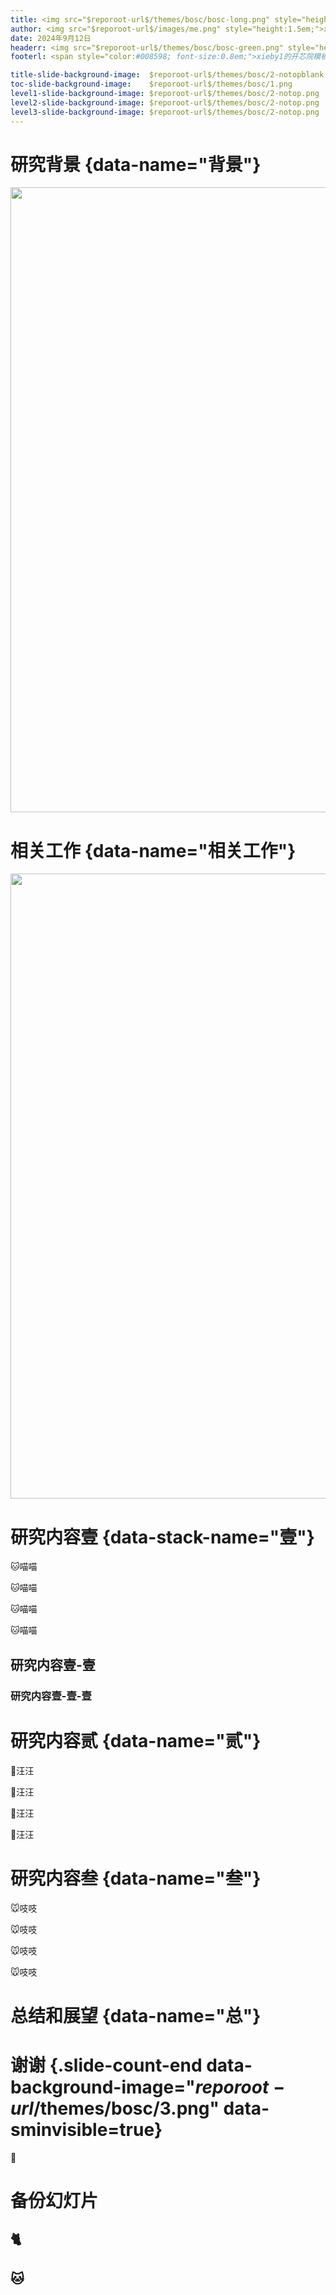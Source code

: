 ```yaml
---
title: <img src="$reporoot-url$/themes/bosc/bosc-long.png" style="height:1em;"><br>xieby1的开芯院模板
author: <img src="$reporoot-url$/images/me.png" style="height:1.5em;">xieby1
date: 2024年9月12日
headerr: <img src="$reporoot-url$/themes/bosc/bosc-green.png" style="height:2em;">
footerl: <span style="color:#008598; font-size:0.8em;">xieby1的开芯院模板・xieby1・2024年11月26日</span>

title-slide-background-image:  $reporoot-url$/themes/bosc/2-notopblank.png
toc-slide-background-image:    $reporoot-url$/themes/bosc/1.png
level1-slide-background-image: $reporoot-url$/themes/bosc/2-notop.png
level2-slide-background-image: $reporoot-url$/themes/bosc/2-notop.png
level3-slide-background-image: $reporoot-url$/themes/bosc/2-notop.png
---
```


# 研究背景 {data-name="背景"}

<img src="$reporoot-url$/themes/ucas_ict_thesis/ucas_full.svg" style="width: 1000px;">

# 相关工作 {data-name="相关工作"}

<img src="$reporoot-url$/themes/ucas_ict_thesis/ict_full.svg" style="width: 1000px;">

# 研究内容壹 {data-stack-name="壹"}

🐱喵喵

🐱喵喵

🐱喵喵

🐱喵喵

## 研究内容壹-壹

### 研究内容壹-壹-壹

# 研究内容贰 {data-name="贰"}

🐶汪汪

🐶汪汪

🐶汪汪

🐶汪汪

# 研究内容叁 {data-name="叁"}

🐭吱吱

🐭吱吱

🐭吱吱

🐭吱吱

# 总结和展望 {data-name="总"}


# 谢谢 {.slide-count-end data-background-image="$reporoot-url$/themes/bosc/3.png" data-sminvisible=true}

🎊

# 备份幻灯片

## 🐈

## 🐱

<style>
:root {
  --r-link-color: #30a1a5;
  --r-link-color-dark: #008598;
  --r-link-color-hover: #6fbfbc;
}
</style>

